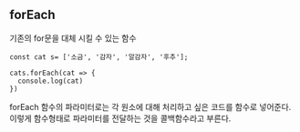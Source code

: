 ## forEach

기존의 for문을 대체 시킬 수 있는 함수

```
const cat s= ['소금', '감자', '알감자', '후추'];

cats.forEach(cat => {
  console.log(cat)
})
```

forEach 함수의 파라미터로는 각 원소에 대해 처리하고 싶은 코드를 함수로 넣어준다.
이렇게 함수형태로 파라미터를 전달하는 것을 콜백함수라고 부른다.
